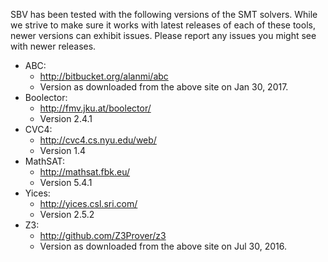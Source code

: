 SBV has been tested with the following versions of the SMT solvers. While we strive to make sure
it works with latest releases of each of these tools, newer versions can exhibit issues. Please
report any issues you might see with newer releases.

  * ABC:
      * http://bitbucket.org/alanmi/abc
      * Version as downloaded from the above site on Jan 30, 2017.
  * Boolector:
      * http://fmv.jku.at/boolector/
      * Version 2.4.1
  * CVC4:
      * http://cvc4.cs.nyu.edu/web/
      * Version 1.4
  * MathSAT:
      * http://mathsat.fbk.eu/
      * Version 5.4.1
  * Yices:
      * http://yices.csl.sri.com/
      * Version 2.5.2
  * Z3:
      * http://github.com/Z3Prover/z3
      * Version as downloaded from the above site on Jul 30, 2016.
